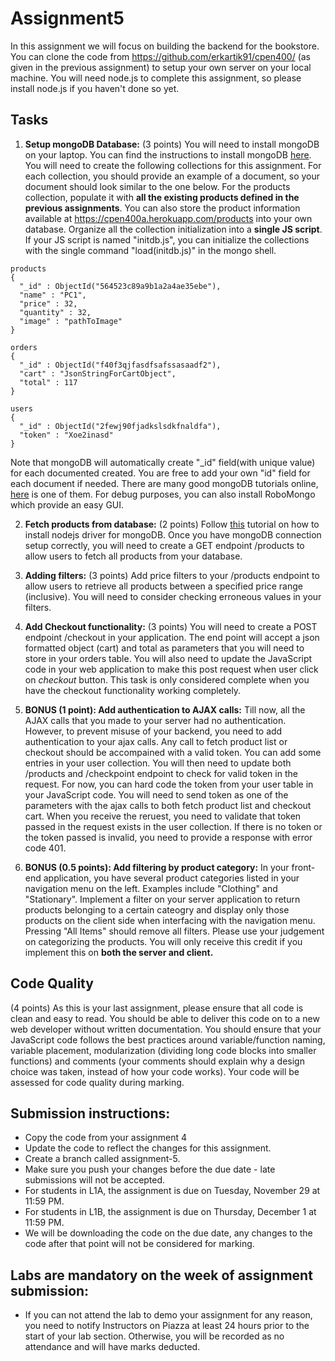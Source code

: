 # Assignment5

In this assignment we will focus on building the backend for the bookstore. You can clone the code from https://github.com/erkartik91/cpen400/ (as given in the previous assignment) to setup your own server on your local machine.
You will need node.js to complete this assignment, so please install node.js if you haven't done so yet. 

## Tasks
1. **Setup mongoDB Database:** (3 points) You will need to install mongoDB on your laptop. You can find the instructions to install mongoDB [here](https://docs.mongodb.org/manual/installation/). You will need to create the following collections for this assignment. For each collection, you should provide an example of a document, so your document should look similar to the one below. For the products collection, populate it with **all the existing products defined in the previous assignments**. You can also store the product information available at https://cpen400a.herokuapp.com/products into your own database. Organize all the collection initialization into a **single JS script**. If your JS script is named "initdb.js", you can initialize the collections with the single command "load(initdb.js)" in the mongo shell.
  ```
  products
  {
    "_id" : ObjectId("564523c89a9b1a2a4ae35ebe"),
    "name" : "PC1",
    "price" : 32,
    "quantity" : 32,
    "image" : "pathToImage"
  }
  
  orders
  {
    "_id" : ObjectId("f40f3qjfasdfsafssasaadf2"),
    "cart" : "JsonStringForCartObject",
    "total" : 117
  }
  
  users
  {
    "_id" : ObjectId("2fewj90fjadkslsdkfnaldfa"),
    "token" : "Xoe2inasd"
  }
  
  ```
  
  Note that mongoDB will automatically create "_id" field(with unique value) for each documented created. You are free to add your own "id" field for each document if needed. There are many good mongoDB tutorials online, [here](https://docs.mongodb.org/manual/core/crud-introduction/) is one of them. For debug purposes, you can also install RoboMongo which provide an easy GUI.

2. **Fetch products from database:** (2 points) Follow [this](https://docs.mongodb.org/ecosystem/drivers/node-js/) tutorial on how to install nodejs driver for mongoDB. Once you have mongoDB connection setup correctly, you will need to create a GET endpoint /products to allow users to fetch all products from your database.

3. **Adding filters:** (3 points) Add price filters to your /products endpoint to allow users to retrieve all products between a specified price range (inclusive). You will need to consider checking erroneous values in your filters.

4. **Add Checkout functionality:** (3 points) You will need to create a POST endpoint /checkout in your application. The end point will accept a json formatted object (cart) and total as parameters that you will need to store in your orders table. You will also need to update the JavaScript code in your web application to make this post request when user click on *checkout* button. This task is only considered complete when you have the checkout functionality working completely.

5. **BONUS (1 point): Add authentication to AJAX calls:** Till now, all the AJAX calls that you made to your server had no authentication. However, to prevent misuse of your backend, you need to add authentication to your ajax calls. Any call to fetch product list or checkout should be accompained with a valid token. You can add some entries in your user collection. You will then need to update both /products and /checkpoint endpoint to check for valid token in the request. For now, you can hard code the token from your user table in your JavaScript code. You will need to send token as one of the parameters with the ajax calls to both fetch product list and checkout cart. When you receive the reruest, you need to validate that token passed in the request exists in the user collection. If there is no token or the token passed is invalid, you need to provide a response with error code 401.

6. **BONUS (0.5 points): Add filtering by product category:** In your front-end application, you have several product categories listed in your navigation menu on the left. Examples include "Clothing" and "Stationary". Implement a filter on your server application to return products belonging to a certain cateogry and display only those products on the client side when interfacing with the navigation menu. Pressing "All Items" should remove all filters. Please use your judgement on categorizing the products. You will only receive this credit if you implement this on **both the server and client.**

## Code Quality

(4 points) As this is your last assignment, please ensure that all code is clean and easy to read. You should be able to deliver this code on to a new web developer without written documentation. 
You should ensure that your JavaScript code follows the best practices around variable/function naming, variable placement, modularization (dividing long code blocks into smaller functions) and comments (your comments should explain why a design choice was taken, instead of how your code works). Your code will be assessed for code quality during marking.

## Submission instructions:

* Copy the code from your assignment 4
* Update the code to reflect the changes for this assignment.
* Create a branch called assignment-5.
* Make sure you push your changes before the due date - late submissions will not be accepted.
* For students in L1A, the assignment is due on Tuesday, November 29 at 11:59 PM.
* For students in L1B, the assignment is due on Thursday, December 1 at 11:59 PM.
* We will be downloading the code on the due date, any changes to the code after that point will not be considered for marking.

## Labs are mandatory on the week of assignment submission:

* If you can not attend the lab to demo your assignment for any reason, you need to notify Instructors on Piazza at least 24 hours prior to the start of your lab section. Otherwise, you will be recorded as no attendance and will have marks deducted.
